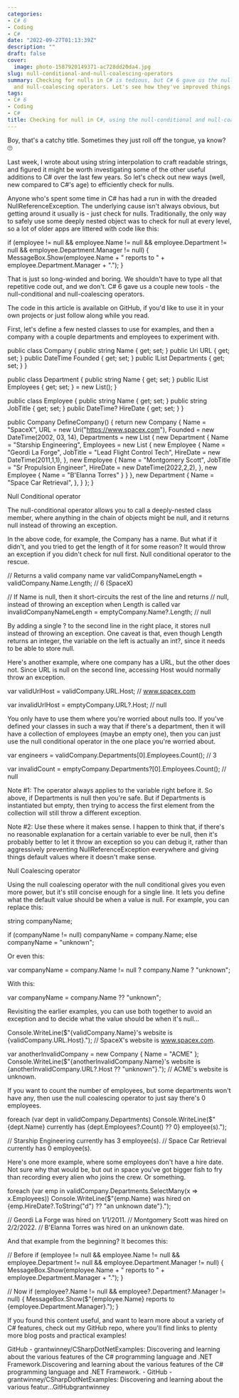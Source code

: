 ```yaml
---
categories:
- C# 6
- Coding
- C#
date: "2022-09-27T01:13:39Z"
description: ""
draft: false
cover:
  image: photo-1587920149371-ac728dd20da4.jpg
slug: null-conditional-and-null-coalescing-operators
summary: Checking for nulls in C# is tedious, but C# 6 gave us the null-conditional
  and null-coalescing operators. Let's see how they've improved things.
tags:
- C# 6
- Coding
- C#
title: Checking for null in C#, using the null-conditional and null-coalescing operators
---
```



Boy, that's a catchy title. Sometimes they just roll off the tongue, ya know? 🙄

Last week, I wrote about using string interpolation to craft readable strings, and figured it might be worth investigating some of the other useful additions to C# over the last few years. So let's check out new ways (well, new compared to C#'s age) to efficiently check for nulls.

Anyone who's spent some time in C# has had a run in with the dreaded NullReferenceException. The underlying cause isn't always obvious, but getting around it usually is - just check for nulls. Traditionally, the only way to safely use some deeply nested object was to check for null at every level, so a lot of older apps are littered with code like this:

if (employee != null && employee.Name != null &&
    employee.Department != null && employee.Department.Manager != null)
{
    MessageBox.Show(employee.Name + " reports to " + employee.Department.Manager + ".");
}

That is just so long-winded and boring. We shouldn't have to type all that repetitive code out, and we don't. C# 6 gave us a couple new tools - the null-conditional and null-coalescing operators.



The code in this article is available on GitHub, if you'd like to use it in your own projects or just follow along while you read.



First, let's define a few nested classes to use for examples, and then a company with a couple departments and employees to experiment with.

public class Company
{
    public string Name { get; set; }
    public Uri URL { get; set; }
    public DateTime Founded { get; set; }
    public IList<Department> Departments { get; set; }
}

public class Department
{
    public string Name { get; set; }
    public IList<Employee> Employees { get; set; } = new List<Employee>();
}

public class Employee
{
    public string Name { get; set; }
    public string JobTitle { get; set; }
    public DateTime? HireDate { get; set; }
}

public Company DefineCompany()
{
    return new Company
    {
        Name = "SpaceX",
        URL = new Uri("https://www.spacex.com"),
        Founded = new DateTime(2002, 03, 14),
        Departments = new List<Department>
        {
            new Department
            {
                Name = "Starship Engineering",
                Employees = new List<Employee>
                {
                    new Employee
                    {
                        Name = "Geordi La Forge",
                        JobTitle = "Lead Flight Control Tech",
                        HireDate = new DateTime(2011,1,1),
                    },
                    new Employee
                    {
                        Name = "Montgomery Scott",
                        JobTitle = "Sr Propulsion Engineer",
                        HireDate = new DateTime(2022,2,2),
                    },
                    new Employee
                    {
                        Name = "B'Elanna Torres"
                    }
                }
            },
            new Department
            {
                Name = "Space Car Retrieval",
            },
        }
    };
}


Null Conditional operator

The null-conditional operator allows you to call a deeply-nested class member, where anything in the chain of objects might be null, and it returns null instead of throwing an exception.

In the above code, for example, the Company has a name. But what if it didn't, and you tried to get the length of it for some reason? It would throw an exception if you didn't check for null first. Null conditional operator to the rescue.

// Returns a valid company name
var validCompanyNameLength = validCompany.Name.Length;     // 6 (SpaceX)

// If Name is null, then it short-circuits the rest of the line and returns
// null, instead of throwing an exception when Length is called
var invalidCompanyNameLength = emptyCompany.Name?.Length;  // null

By adding a single ? to the second line in the right place, it stores null instead of throwing an exception. One caveat is that, even though Length returns an integer, the variable on the left is actually an int?, since it needs to be able to store null.

Here's another example, where one company has a URL, but the other does not. Since URL is null on the second line, accessing Host would normally throw an exception.

var validUrlHost = validCompany.URL.Host;     // www.spacex.com

var invalidUrlHost = emptyCompany.URL?.Host;  // null

You only have to use them where you're worried about nulls too. If you've defined your classes in such a way that if there's a department, then it will have a collection of employees (maybe an empty one), then you can just use the null conditional operator in the one place you're worried about.

var engineers = validCompany.Departments[0].Employees.Count();      // 3

var invalidCount = emptyCompany.Departments?[0].Employees.Count();  // null

Note #1: The operator always applies to the variable right before it. So above, if Departments is null then you're safe. But if Departments is instantiated but empty, then trying to access the first element from the collection will still throw a different exception.

Note #2: Use these where it makes sense. I happen to think that, if there's no reasonable explanation for a certain variable to ever be null, then it's probably better to let it throw an exception so you can debug it, rather than aggressively preventing NullReferenceException everywhere and giving things default values where it doesn't make sense.


Null Coalescing operator

Using the null coalescing operator with the null conditional gives you even more power, but it's still concise enough for a single line. It lets you define what the default value should be when a value is null. For example, you can replace this:

string companyName;

if (companyName != null)
    companyName = company.Name;
else
    companyName = "unknown";

Or even this:

var companyName = company.Name != null ? company.Name ? "unknown";

With this:

var companyName = company.Name ?? "unknown";

Revisiting the earlier examples, you can use both together to avoid an exception and to decide what the value should be when it's null...

Console.WriteLine($"{validCompany.Name}'s website is {validCompany.URL.Host}.");
// SpaceX's website is www.spacex.com.

var anotherInvalidCompany = new Company { Name = "ACME" };
Console.WriteLine($"{anotherInvalidCompany.Name}'s website is {anotherInvalidCompany.URL?.Host ?? "unknown"}.");
// ACME's website is unknown.

If you want to count the number of employees, but some departments won't have any, then use the null coalescing operator to just say there's 0 employees.

foreach (var dept in validCompany.Departments)
    Console.WriteLine($"{dept.Name} currently has {dept.Employees?.Count() ?? 0} employee(s).");

// Starship Engineering currently has 3 employee(s).
// Space Car Retrieval currently has 0 employee(s).

Here's one more example, where some employees don't have a hire date. Not sure why that would be, but out in space you've got bigger fish to fry than recording every alien who joins the crew. Or something.

foreach (var emp in validCompany.Departments.SelectMany(x => x.Employees))
    Console.WriteLine($"{emp.Name} was hired on {emp.HireDate?.ToString("d") ?? "an unknown date"}.");

// Geordi La Forge was hired on 1/1/2011.
// Montgomery Scott was hired on 2/2/2022.
// B'Elanna Torres was hired on an unknown date.

And that example from the beginning? It becomes this:

// Before
if (employee != null && employee.Name != null &&
    employee.Department != null && employee.Department.Manager != null)
{
    MessageBox.Show(employee.Name + " reports to " + employee.Department.Manager + ".");
}

// Now
if (employee?.Name != null && employee?.Department?.Manager != null)
{
    MessageBox.Show($"{employee.Name} reports to {employee.Department.Manager}.");
}

If you found this content useful, and want to learn more about a variety of C# features, check out my GitHub repo, where you'll find links to plenty more blog posts and practical examples!

GitHub - grantwinney/CSharpDotNetExamples: Discovering and learning about the various features of the C# programming language and .NET Framework.Discovering and learning about the various features of the C# programming language and .NET Framework. - GitHub - grantwinney/CSharpDotNetExamples: Discovering and learning about the various featur…GitHubgrantwinney
